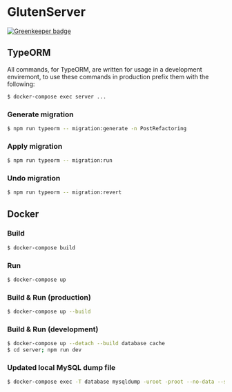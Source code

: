 # GlutenServer

[![Greenkeeper badge](https://badges.greenkeeper.io/DESQOL/GlutenServer.svg)](https://greenkeeper.io/)

## TypeORM
All commands, for TypeORM, are written for usage in a development enviremont, to use these commands in production prefix them with the following:
```bash
$ docker-compose exec server ...
```

### Generate migration
```bash
$ npm run typeorm -- migration:generate -n PostRefactoring
```

### Apply migration
```bash
$ npm run typeorm -- migration:run
```

### Undo migration
```bash
$ npm run typeorm -- migration:revert
```

## Docker

### Build        
```bash
$ docker-compose build
```

### Run
```bash
$ docker-compose up
```

### Build & Run (production)
```bash
$ docker-compose up --build
```

### Build & Run (development)
```bash
$ docker-compose up --detach --build database cache
$ cd server; npm run dev
```

### Updated local MySQL dump file
```bash
$ docker-compose exec -T database mysqldump -uroot -proot --no-data --skip-comments --databases gluten > database/init.sql
```
